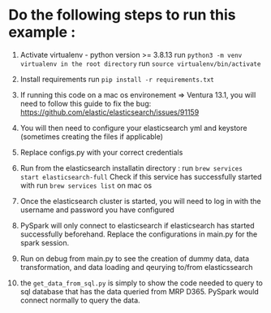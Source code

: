 # Do the following steps to run this example :

1. Activate virtualenv - python version >= 3.8.13
run `python3 -m venv virtualenv in the root directory`
run `source virtualenv/bin/activate`
2. Install requirements
run `pip install -r requirements.txt`

3. If running this code on a mac os environement => Ventura 13.1, you will need to follow this guide to fix the bug:
https://github.com/elastic/elasticsearch/issues/91159

4. You will then need to configure your elasticsearch yml and keystore (sometimes creating the files if applicable)

5. Replace configs.py with your correct credentials
6. Run from the elasticsearch installatin directory : run `brew services start elasticsearch-full`
   Check if this service has successfully started with run `brew services list` on mac os
7. Once the elasticsearch cluster is started, you will need to log in with the username and password you have configured

8. PySpark will only connect to elasticsearch if elasticsearch has started successfully beforehand. Replace the     configurations in main.py for the spark session.

9. Run on debug from main.py to see the creation of dummy data, data transformation, and data loading and qeurying to/from elasticssearch

10. the `get_data_from_sql.py` is simply to show the code needed to query to sql database that has the data queried from
   MRP D365. PySpark would connect normally to query the data.
